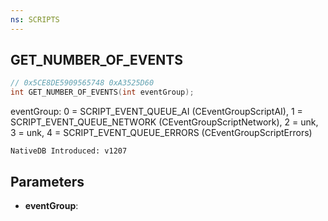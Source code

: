 ```yaml
---
ns: SCRIPTS
---
```

## GET_NUMBER_OF_EVENTS

```c
// 0x5CE8DE5909565748 0xA3525D60
int GET_NUMBER_OF_EVENTS(int eventGroup);
```

eventGroup: 0 = SCRIPT_EVENT_QUEUE_AI (CEventGroupScriptAI), 1 = SCRIPT_EVENT_QUEUE_NETWORK (CEventGroupScriptNetwork), 2 = unk, 3 = unk, 4 = SCRIPT_EVENT_QUEUE_ERRORS (CEventGroupScriptErrors)

```
NativeDB Introduced: v1207
```

## Parameters
* **eventGroup**:
